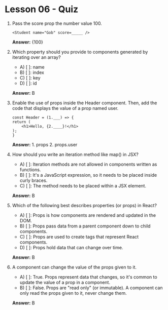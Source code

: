 # Lesson 06 - Quiz


1. Pass the score prop the number value 100.

    ```
    <Student name="Gob" score=_____ />
    ```

    **Answer:** {100}

2. Which property should you provide to components generated by iterating over an array?

    - A) [ ]: name
    - B) [ ]: index
    - C) [ ]: key
    - D) [ ]: id

    **Answer:** B

3. Enable the use of props inside the Header component. Then, add the code that displays the value of a prop named user.


    ```
    const Header = (1.___) => {
    return (
        <h1>Hello, {2.____}!</h1>
    );
    }
    ```

    **Answer:** 1. props 2. props.user

4. How should you write an iteration method like map() in JSX?

    - A) [ ]: Iteration methods are not allowed in components written as functions.
    - B) [ ]: It's a JavaScript expression, so it needs to be placed inside curly braces.
    - C) [ ]: The method needs to be placed within a JSX element.


    **Answer:** B



5. Which of the following best describes properties (or props) in React?

    - A) [ ]: Props is how components are rendered and updated in the DOM.
    - B) [ ]: Props pass data from a parent component down to child components.
    - C) [ ]: Props are used to create tags that represent React components.
    - D) [ ]: Props hold data that can change over time.

    **Answer:** B

6. A component can change the value of the props given to it.

    - A) [ ]: True. Props represent data that changes, so it's common to update the value of a prop in a component.
    - B) [ ]: False. Props are "read only" (or immutable). A component can only read the props given to it, never change them.

    **Answer:** B

